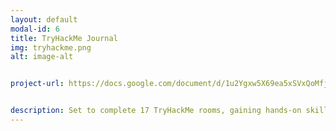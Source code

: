 ```yaml
---
layout: default
modal-id: 6
title: TryHackMe Journal
img: tryhackme.png
alt: image-alt


project-url: https://docs.google.com/document/d/1u2Ygxw5X69ea5xSVxQoMfjG3WAY-LckHzU1u2oIZNl4/edit?usp=sharing


description: Set to complete 17 TryHackMe rooms, gaining hands-on skills in Linux and Windows fundamentals, log analysis, network troubleshooting with Wireshark, and incident handling with Splunk.
---
```

